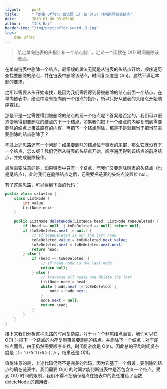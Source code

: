 ```yaml
---
layout:     post
title:      "「剑指 Offer」面试题 13：在 O(1) 时间删除链表结点"
date:       2019-01-08 03:00:00
author:     "Ink Bai"
header-img: "/img/post/offer-sword-13.jpg"
tags:
    剑指 Offer
---
```


> 给定单向链表的头指针和一个结点指针，定义一个函数在 O(1) 时间删除该结点。

在单向链表中删除一个结点，最常规的做法无疑是从链表的头结点开始，顺序遍历查找要删除的结点，并在链表中删除该结点，时间复杂度是 O(n)，显然不满足本题的要求。

之所以需要从头开始查找，是因为我们需要得到将被删除的结点前面一个结点。在单向链表中，结点中没有指向前一个结点的指针，所以只好从链表的头结点开始顺序查找。

那是不是一定需要得到被删除的结点的前一个结点呢？答案是否定的。我们可以很方便地得到要删除的结点的下一个结点。如果我们把下一个结点的内容复制到需要删除的结点上覆盖原有的内容，再把下一个结点删除，那是不是就相当于把当前需要删除的结点删除了？

不过上述思路还有一个问题：如果要删除的结点位于链表的尾部，那么它就没有下一个结点，怎么版？我们仍然从链表的头结点开始，顺序遍历得到该结点的前序结点，并完成删除操作。

最后需要注意的是，如果链表中只有一个结点，而我们又要删除链表的头结点（也是尾结点），此时我们在删除结点之后，还需要把链表的头结点设置位 null。

有了这些思路，可以得到下面的代码：

```java
public class Solution {
    class ListNode {
        int value;
        ListNode next;
    }

    public ListNode deleteNode(ListNode head, ListNode toBeDeleted) {
        if (head == null || toBeDeleted == null) return null;
        if (toBeDeleted.next != null) {
            // if toBeDeleted is not the last node
            toBeDeleted.value = toBeDeleted.next.value;
            toBeDeleted.next = toBeDeleted.next.next;
            return head;
        } else {
            if (head == toBeDeleted) {
                // if head node is the last node
                return null;
            } else {
                // traverse all nodes and delete the last
                ListNode node = head;
                while (node.next != toBeDeleted) {
                    node = node.next;
                }
                node.next = null;
                return head;
            }
        }
    }
}
```

接下来我们分析这种思路的时间复杂度。对于 n-1 个非尾结点而言，我们可以在 O(1) 时把下一个结点的内存复制覆盖要删除的结点，并删除下一个结点；对于尾结点而言，由于仍然需要顺序查找，时间复杂度是 O(n)。因此总的平均时间复杂度是 `[(n-1)*O(1)+O(n)]/n`，结果还是 O(1)。

值得注意的是，上述代码仍然不是完美的代码，因为它基于一个假设：要删除的结点的确在链表中。我们需要 O(n) 的时间才能判断链表中是否包含某一个结点。受到 O(1) 时间的限制，我们不得不把确保结点在链表中的责任推给了函数 deleteNode 的调用者。
